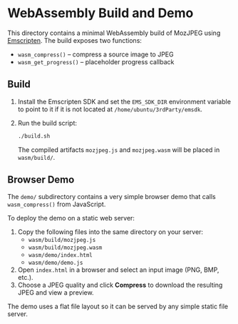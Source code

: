 # WebAssembly Build and Demo

This directory contains a minimal WebAssembly build of MozJPEG using
[Emscripten](https://emscripten.org/). The build exposes two functions:

- `wasm_compress()` – compress a source image to JPEG
- `wasm_get_progress()` – placeholder progress callback

## Build

1. Install the Emscripten SDK and set the `EMS_SDK_DIR` environment variable
   to point to it if it is not located at `/home/ubuntu/3rdParty/emsdk`.
2. Run the build script:

   ```sh
   ./build.sh
   ```

   The compiled artifacts `mozjpeg.js` and `mozjpeg.wasm` will be placed in
   `wasm/build/`.

## Browser Demo

The `demo/` subdirectory contains a very simple browser demo that calls
`wasm_compress()` from JavaScript.

To deploy the demo on a static web server:

1. Copy the following files into the same directory on your server:
   - `wasm/build/mozjpeg.js`
   - `wasm/build/mozjpeg.wasm`
   - `wasm/demo/index.html`
   - `wasm/demo/demo.js`
2. Open `index.html` in a browser and select an input image (PNG, BMP, etc.).
3. Choose a JPEG quality and click **Compress** to download the resulting
   JPEG and view a preview.

The demo uses a flat file layout so it can be served by any simple static
file server.
